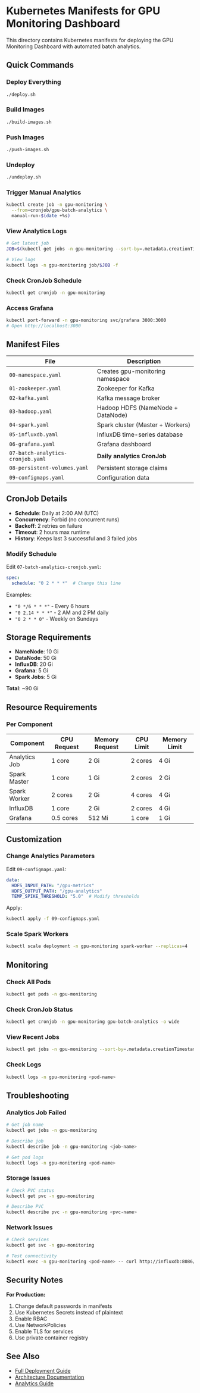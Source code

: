 # Kubernetes Manifests for GPU Monitoring Dashboard

This directory contains Kubernetes manifests for deploying the GPU Monitoring Dashboard with automated batch analytics.

## Quick Commands

### Deploy Everything
```bash
./deploy.sh
```

### Build Images
```bash
./build-images.sh
```

### Push Images
```bash
./push-images.sh
```

### Undeploy
```bash
./undeploy.sh
```

### Trigger Manual Analytics
```bash
kubectl create job -n gpu-monitoring \
  --from=cronjob/gpu-batch-analytics \
  manual-run-$(date +%s)
```

### View Analytics Logs
```bash
# Get latest job
JOB=$(kubectl get jobs -n gpu-monitoring --sort-by=.metadata.creationTimestamp -o jsonpath='{.items[-1].metadata.name}')

# View logs
kubectl logs -n gpu-monitoring job/$JOB -f
```

### Check CronJob Schedule
```bash
kubectl get cronjob -n gpu-monitoring
```

### Access Grafana
```bash
kubectl port-forward -n gpu-monitoring svc/grafana 3000:3000
# Open http://localhost:3000
```

## Manifest Files

| File | Description |
|------|-------------|
| `00-namespace.yaml` | Creates gpu-monitoring namespace |
| `01-zookeeper.yaml` | Zookeeper for Kafka |
| `02-kafka.yaml` | Kafka message broker |
| `03-hadoop.yaml` | Hadoop HDFS (NameNode + DataNode) |
| `04-spark.yaml` | Spark cluster (Master + Workers) |
| `05-influxdb.yaml` | InfluxDB time-series database |
| `06-grafana.yaml` | Grafana dashboard |
| `07-batch-analytics-cronjob.yaml` | **Daily analytics CronJob** |
| `08-persistent-volumes.yaml` | Persistent storage claims |
| `09-configmaps.yaml` | Configuration data |

## CronJob Details

- **Schedule**: Daily at 2:00 AM (UTC)
- **Concurrency**: Forbid (no concurrent runs)
- **Backoff**: 2 retries on failure
- **Timeout**: 2 hours max runtime
- **History**: Keeps last 3 successful and 3 failed jobs

### Modify Schedule

Edit `07-batch-analytics-cronjob.yaml`:

```yaml
spec:
  schedule: "0 2 * * *"  # Change this line
```

Examples:
- `"0 */6 * * *"` - Every 6 hours
- `"0 2,14 * * *"` - 2 AM and 2 PM daily
- `"0 2 * * 0"` - Weekly on Sundays

## Storage Requirements

- **NameNode**: 10 Gi
- **DataNode**: 50 Gi
- **InfluxDB**: 20 Gi
- **Grafana**: 5 Gi
- **Spark Jobs**: 5 Gi

**Total**: ~90 Gi

## Resource Requirements

### Per Component

| Component | CPU Request | Memory Request | CPU Limit | Memory Limit |
|-----------|-------------|----------------|-----------|--------------|
| Analytics Job | 1 core | 2 Gi | 2 cores | 4 Gi |
| Spark Master | 1 core | 1 Gi | 2 cores | 2 Gi |
| Spark Worker | 2 cores | 2 Gi | 4 cores | 4 Gi |
| InfluxDB | 1 core | 2 Gi | 2 cores | 4 Gi |
| Grafana | 0.5 cores | 512 Mi | 1 core | 1 Gi |

## Customization

### Change Analytics Parameters

Edit `09-configmaps.yaml`:

```yaml
data:
  HDFS_INPUT_PATH: "/gpu-metrics"
  HDFS_OUTPUT_PATH: "/gpu-analytics"
  TEMP_SPIKE_THRESHOLD: "5.0"  # Modify thresholds
```

Apply:
```bash
kubectl apply -f 09-configmaps.yaml
```

### Scale Spark Workers

```bash
kubectl scale deployment -n gpu-monitoring spark-worker --replicas=4
```

## Monitoring

### Check All Pods
```bash
kubectl get pods -n gpu-monitoring
```

### Check CronJob Status
```bash
kubectl get cronjob -n gpu-monitoring gpu-batch-analytics -o wide
```

### View Recent Jobs
```bash
kubectl get jobs -n gpu-monitoring --sort-by=.metadata.creationTimestamp
```

### Check Logs
```bash
kubectl logs -n gpu-monitoring <pod-name>
```

## Troubleshooting

### Analytics Job Failed

```bash
# Get job name
kubectl get jobs -n gpu-monitoring

# Describe job
kubectl describe job -n gpu-monitoring <job-name>

# Get pod logs
kubectl logs -n gpu-monitoring <pod-name>
```

### Storage Issues

```bash
# Check PVC status
kubectl get pvc -n gpu-monitoring

# Describe PVC
kubectl describe pvc -n gpu-monitoring <pvc-name>
```

### Network Issues

```bash
# Check services
kubectl get svc -n gpu-monitoring

# Test connectivity
kubectl exec -n gpu-monitoring <pod-name> -- curl http://influxdb:8086/health
```

## Security Notes

**For Production:**

1. Change default passwords in manifests
2. Use Kubernetes Secrets instead of plaintext
3. Enable RBAC
4. Use NetworkPolicies
5. Enable TLS for services
6. Use private container registry

## See Also

- [Full Deployment Guide](../KUBERNETES_DEPLOYMENT.md)
- [Architecture Documentation](../ARCHITECTURE.md)
- [Analytics Guide](../LONG_TERM_ANALYTICS_GUIDE.md)
